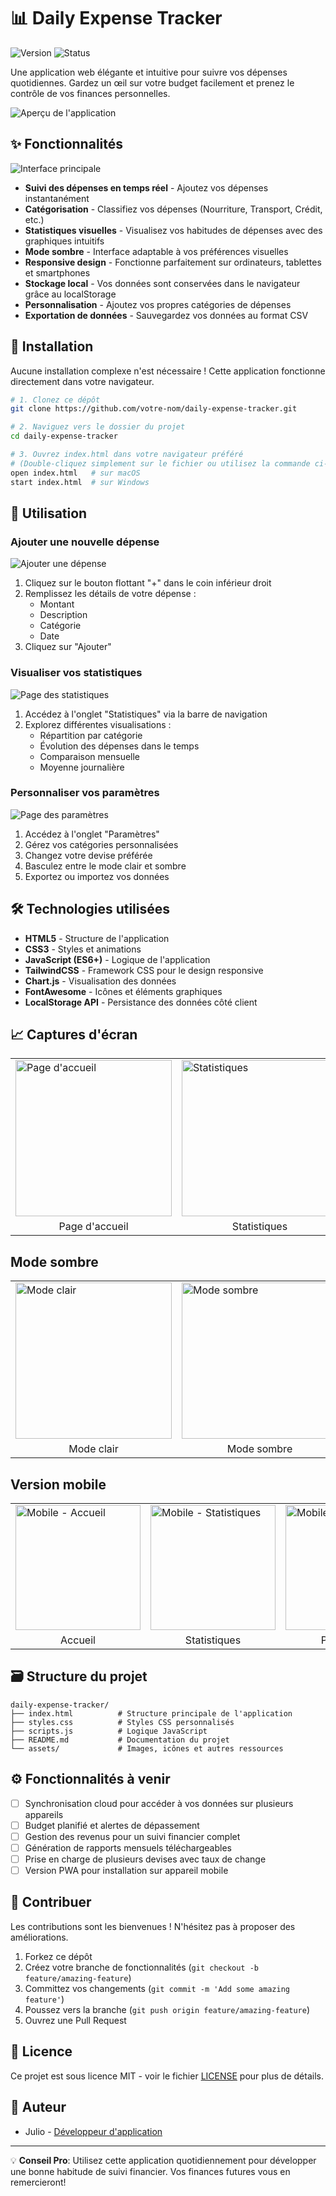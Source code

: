 # 📊 Daily Expense Tracker

![Version](https://img.shields.io/badge/version-1.0.0-blue.svg)
![Status](https://img.shields.io/badge/status-active-green.svg)

Une application web élégante et intuitive pour suivre vos dépenses quotidiennes. Gardez un œil sur votre budget facilement et prenez le contrôle de vos finances personnelles.

![Aperçu de l'application](./assets/preview.png)

## ✨ Fonctionnalités

![Interface principale](./assets/features.png)

- **Suivi des dépenses en temps réel** - Ajoutez vos dépenses instantanément
- **Catégorisation** - Classifiez vos dépenses (Nourriture, Transport, Crédit, etc.)
- **Statistiques visuelles** - Visualisez vos habitudes de dépenses avec des graphiques intuitifs
- **Mode sombre** - Interface adaptable à vos préférences visuelles
- **Responsive design** - Fonctionne parfaitement sur ordinateurs, tablettes et smartphones
- **Stockage local** - Vos données sont conservées dans le navigateur grâce au localStorage
- **Personnalisation** - Ajoutez vos propres catégories de dépenses
- **Exportation de données** - Sauvegardez vos données au format CSV

## 🚀 Installation

Aucune installation complexe n'est nécessaire ! Cette application fonctionne directement dans votre navigateur.

```bash
# 1. Clonez ce dépôt
git clone https://github.com/votre-nom/daily-expense-tracker.git

# 2. Naviguez vers le dossier du projet
cd daily-expense-tracker

# 3. Ouvrez index.html dans votre navigateur préféré
# (Double-cliquez simplement sur le fichier ou utilisez la commande ci-dessous)
open index.html   # sur macOS
start index.html  # sur Windows
```

## 📱 Utilisation

### Ajouter une nouvelle dépense

![Ajouter une dépense](./assets/add-expense.gif)

1. Cliquez sur le bouton flottant "+" dans le coin inférieur droit
2. Remplissez les détails de votre dépense :
   - Montant
   - Description
   - Catégorie
   - Date
3. Cliquez sur "Ajouter"

### Visualiser vos statistiques

![Page des statistiques](./assets/statistics.png)

1. Accédez à l'onglet "Statistiques" via la barre de navigation
2. Explorez différentes visualisations :
   - Répartition par catégorie
   - Évolution des dépenses dans le temps
   - Comparaison mensuelle
   - Moyenne journalière

### Personnaliser vos paramètres

![Page des paramètres](./assets/settings.png)

1. Accédez à l'onglet "Paramètres"
2. Gérez vos catégories personnalisées
3. Changez votre devise préférée
4. Basculez entre le mode clair et sombre
5. Exportez ou importez vos données

## 🛠️ Technologies utilisées

- **HTML5** - Structure de l'application
- **CSS3** - Styles et animations
- **JavaScript (ES6+)** - Logique de l'application
- **TailwindCSS** - Framework CSS pour le design responsive
- **Chart.js** - Visualisation des données
- **FontAwesome** - Icônes et éléments graphiques
- **LocalStorage API** - Persistance des données côté client

## 📈 Captures d'écran

<table>
  <tr>
    <td><img src="./assets/home.png" alt="Page d'accueil" width="250"/></td>
    <td><img src="./assets/stats.png" alt="Statistiques" width="250"/></td>
    <td><img src="./assets/settings.png" alt="Paramètres" width="250"/></td>
  </tr>
  <tr>
    <td align="center">Page d'accueil</td>
    <td align="center">Statistiques</td>
    <td align="center">Paramètres</td>
  </tr>
</table>

## Mode sombre

<table>
  <tr>
    <td><img src="./assets/light-mode.png" alt="Mode clair" width="250"/></td>
    <td><img src="./assets/dark-mode.png" alt="Mode sombre" width="250"/></td>
  </tr>
  <tr>
    <td align="center">Mode clair</td>
    <td align="center">Mode sombre</td>
  </tr>
</table>

## Version mobile

<table>
  <tr>
    <td><img src="./assets/mobile-home.png" alt="Mobile - Accueil" width="200"/></td>
    <td><img src="./assets/mobile-stats.png" alt="Mobile - Statistiques" width="200"/></td>
    <td><img src="./assets/mobile-settings.png" alt="Mobile - Paramètres" width="200"/></td>
  </tr>
  <tr>
    <td align="center">Accueil</td>
    <td align="center">Statistiques</td>
    <td align="center">Paramètres</td>
  </tr>
</table>

## 🗃️ Structure du projet

```
daily-expense-tracker/
├── index.html          # Structure principale de l'application
├── styles.css          # Styles CSS personnalisés
├── scripts.js          # Logique JavaScript
├── README.md           # Documentation du projet
└── assets/             # Images, icônes et autres ressources
```

## ⚙️ Fonctionnalités à venir

- [ ] Synchronisation cloud pour accéder à vos données sur plusieurs appareils
- [ ] Budget planifié et alertes de dépassement
- [ ] Gestion des revenus pour un suivi financier complet
- [ ] Génération de rapports mensuels téléchargeables
- [ ] Prise en charge de plusieurs devises avec taux de change
- [ ] Version PWA pour installation sur appareil mobile

## 🤝 Contribuer

Les contributions sont les bienvenues ! N'hésitez pas à proposer des améliorations.

1. Forkez ce dépôt
2. Créez votre branche de fonctionnalités (`git checkout -b feature/amazing-feature`)
3. Committez vos changements (`git commit -m 'Add some amazing feature'`)
4. Poussez vers la branche (`git push origin feature/amazing-feature`)
5. Ouvrez une Pull Request

## 📜 Licence

Ce projet est sous licence MIT - voir le fichier [LICENSE](LICENSE) pour plus de détails.

## 👤 Auteur

- Julio - [Développeur d'application](https://github.com/JulNiten)

---

💡 **Conseil Pro**: Utilisez cette application quotidiennement pour développer une bonne habitude de suivi financier. Vos finances futures vous en remercieront!